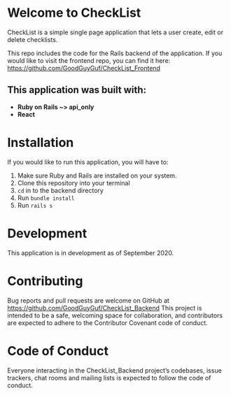# Welcome to CheckList

CheckList is a simple single page application that lets a user create, edit or delete checklists.

This repo includes the code for the Rails backend of the application. If you would like to visit the frontend repo, you can find it here: https://github.com/GoodGuyGuf/CheckList_Frontend

## This application was built with:

- **Ruby on Rails ~> api_only**
- **React**

# Installation
If you would like to run this application, you will have to:

1. Make sure Ruby and Rails are installed on your system.
2. Clone this repository into your terminal
3. `cd` in to the backend directory
4. Run `bundle install`
5. Run `rails s`

# Development
This application is in development as of September 2020.

# Contributing
Bug reports and pull requests are welcome on GitHub at https://github.com/GoodGuyGuf/CheckList_Backend This project is intended to be a safe, welcoming space for collaboration, and contributors are expected to adhere to the Contributor Covenant code of conduct.

# Code of Conduct
Everyone interacting in the CheckList_Backend project’s codebases, issue trackers, chat rooms and mailing lists is expected to follow the code of conduct.